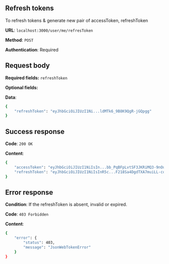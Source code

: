 ## Refresh tokens
To refresh tokens & generate new pair of accessToken, refreshToken

**URL**: `localhost:3000/user/me/refresToken`

**Method**: `POST`

**Authentication**: Required

## Request body

**Required fields:** `refreshToken`

**Optional fields:**

**Data**:
```bash
{
    "refreshToken": "eyJhbGciOiJIUzI1Ni...ldMTk6_9B8K9QgR-jGQpgg"
}
```

## Success response
**Code**: `200 OK`

**Content**:
```bash
{
    "accessToken": "eyJhbGciOiJIUzI1NiIsIn...bb_PqBFpLvtSF3JKRiMQ3-9nOu5M",
    "refreshToken": "eyJhbGciOiJIUzI1NiIsInR5c...F218Sa4DgdTXA7muiLL-cofteo"
}
```

## Error response
**Condition**: If the refreshToken is absent, invalid or expired.

**Code**: `403 Forbidden`

**Content**:
```bash
{
    "error": {
        "status": 403,
        "message": "JsonWebTokenError"
    }
}
```